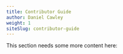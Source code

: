 ```yaml
---
title: Contributor Guide
author: Daniel Cawley
weight: 1
siteSlug: contributor-guide
---
```

This section needs some more content here:
